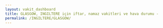 ```yaml
---
layout: vakit_dashboard
title: GLASGOW, INGILTERE için iftar, namaz vakitleri ve hava durumu - ilçe/eyalet seç
permalink: /INGILTERE/GLASGOW/
---
```


<script type="text/javascript">
  var GLOBAL_COUNTRY = 'INGILTERE';
  var GLOBAL_CITY = 'GLASGOW';
  var GLOBAL_STATE = '';
  var lat = 72;
  var lon = 21;
</script>
